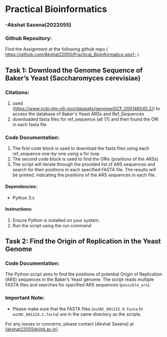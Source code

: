 # Practical Bioinformatics

### -Akshat Saxena(2022055)

### Github Repository:
Find the Assignment at the following github repo ( https://github.com/Akshat22055/Practical_Bioinformatics-ass1- )

## Task 1: Download the Genome Sequence of Baker’s Yeast (Saccharomyces cerevisiae)

### Citations:

1. used (https://www.ncbi.nlm.nih.gov/datasets/genome/GCF_000146045.2/) to access the database of Baker's Yeast ARSs and Ref_Sequences
2. downloaded fasta files for ref_sequence (all 17) and then found the ORI in each fasta file

### Code Documentation:

1. The first code block is used to download the fasta files using each ref_sequence one-by-one using a for loop
2. The second code block is used to find the ORIs (positions of the ARSs)
3. The script will iterate through the provided list of ARS sequences and search for their positions in each specified FASTA file. The results will be printed, indicating the positions of the ARS sequences in each file.

#### Dependencies:
- Python 3.x

#### Instructions:
1. Ensure Python is installed on your system.
2. Run the script using the run command

## Task 2: Find the Origin of Replication in the Yeast Genome

### Code Documentation:

The Python script aims to find the positions of potential Origin of Replication (ARS) sequences in the Baker’s Yeast genome. The script reads multiple FASTA files and searches for specified ARS sequences (`possible_ars`).

### Important Note:
- Please make sure that the FASTA files (`outNC_001133.9.fasta` to `outNC_001224.1.fasta`) are in the same directory as the scripts.

For any issues or concerns, please contact [Akshat Saxena] at [akshat22055@iiitd.ac.in].

